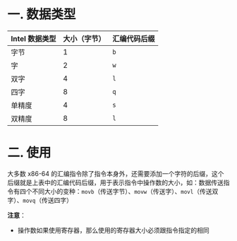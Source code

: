 # 一. 数据类型

| Intel 数据类型 | 大小（字节） | 汇编代码后缀 |
| -------------- | ------------ | ------------ |
| 字节           | 1            | `b`          |
| 字             | 2            | `w`          |
| 双字           | 4            | `l`          |
| 四字           | 8            | `q`          |
| 单精度         | 4            | `s`          |
| 双精度         | 8            | `l`          |



# 二. 使用

大多数 x86-64 的汇编指令除了指令本身外，还需要添加一个字符的后缀，这个后缀就是上表中的汇编代码后缀，用于表示指令中操作数的大小，如：数据传送指令有四个不同大小的变种：`movb`（传送字节）、`movw`（传送字）、`movl`（传送双字）、`movq`（传送四字）

**注意**：

- 操作数如果使用寄存器，那么使用的寄存器大小必须跟指令指定的相同